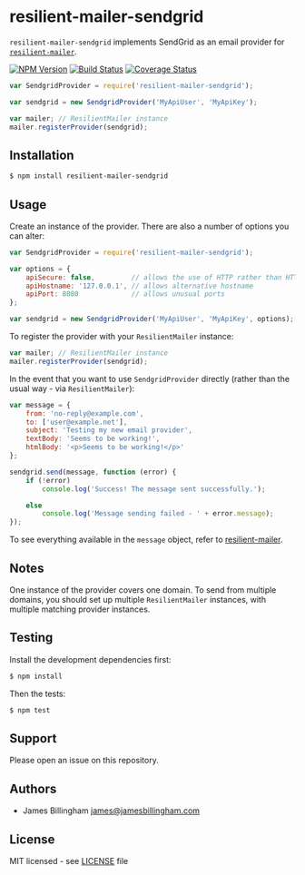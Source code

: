 # resilient-mailer-sendgrid

`resilient-mailer-sendgrid` implements SendGrid as an email provider for
[`resilient-mailer`](https://github.com/billinghamj/resilient-mailer).

[![NPM Version](https://img.shields.io/npm/v/resilient-mailer-sendgrid.svg?style=flat)](https://www.npmjs.org/package/resilient-mailer-sendgrid)
[![Build Status](https://img.shields.io/travis/billinghamj/resilient-mailer-sendgrid.svg?style=flat)](https://travis-ci.org/billinghamj/resilient-mailer-sendgrid)
[![Coverage Status](https://img.shields.io/coveralls/billinghamj/resilient-mailer-sendgrid.svg?style=flat)](https://coveralls.io/r/billinghamj/resilient-mailer-sendgrid)

```js
var SendgridProvider = require('resilient-mailer-sendgrid');

var sendgrid = new SendgridProvider('MyApiUser', 'MyApiKey');

var mailer; // ResilientMailer instance
mailer.registerProvider(sendgrid);
```

## Installation

```bash
$ npm install resilient-mailer-sendgrid
```

## Usage

Create an instance of the provider. There are also a number of options you can
alter:

```js
var SendgridProvider = require('resilient-mailer-sendgrid');

var options = {
	apiSecure: false,         // allows the use of HTTP rather than HTTPS
	apiHostname: '127.0.0.1', // allows alternative hostname
	apiPort: 8080             // allows unusual ports
};

var sendgrid = new SendgridProvider('MyApiUser', 'MyApiKey', options);
```

To register the provider with your `ResilientMailer` instance:

```js
var mailer; // ResilientMailer instance
mailer.registerProvider(sendgrid);
```

In the event that you want to use `SendgridProvider` directly (rather than the
usual way - via `ResilientMailer`):

```js
var message = {
	from: 'no-reply@example.com',
	to: ['user@example.net'],
	subject: 'Testing my new email provider',
	textBody: 'Seems to be working!',
	htmlBody: '<p>Seems to be working!</p>'
};

sendgrid.send(message, function (error) {
	if (!error)
		console.log('Success! The message sent successfully.');

	else
		console.log('Message sending failed - ' + error.message);
});
```

To see everything available in the `message` object, refer to
[resilient-mailer](https://github.com/billinghamj/resilient-mailer).

## Notes

One instance of the provider covers one domain. To send from multiple domains,
you should set up multiple `ResilientMailer` instances, with multiple matching
provider instances.

## Testing

Install the development dependencies first:

```bash
$ npm install
```

Then the tests:

```bash
$ npm test
```

## Support

Please open an issue on this repository.

## Authors

- James Billingham <james@jamesbillingham.com>

## License

MIT licensed - see [LICENSE](LICENSE) file
